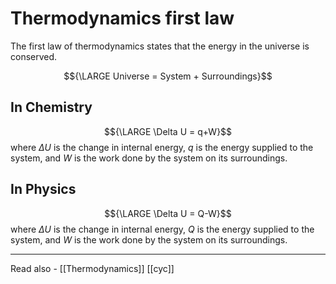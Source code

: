 # Thermodynamics first law
The first law of thermodynamics states that the energy in the universe is conserved.

$${\LARGE Universe = System + Surroundings}$$

## In Chemistry

$${\LARGE \Delta U = q+W}$$
where ${\Delta U}$ is the change in internal energy,
*q* is the energy supplied to the system, and 
*W* is the work done by the system on its surroundings.

## In Physics
$${\LARGE \Delta U = Q-W}$$
where ${\Delta U}$ is the change in internal energy,
*Q* is the energy supplied to the system, and 
*W* is the work done by the system on its surroundings.




---
Read also - [[Thermodynamics]]		[[cyc]]